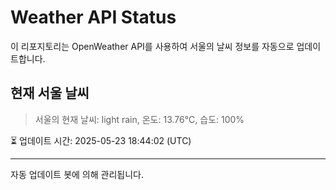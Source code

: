 
# Weather API Status

이 리포지토리는 OpenWeather API를 사용하여 서울의 날씨 정보를 자동으로 업데이트합니다.

## 현재 서울 날씨
> 서울의 현재 날씨: light rain, 온도: 13.76°C, 습도: 100%

⏳ 업데이트 시간: 2025-05-23 18:44:02 (UTC)

---
자동 업데이트 봇에 의해 관리됩니다.
